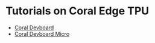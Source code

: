 # Tutorials on Coral Edge TPU

* [Coral Devboard](https://github.com/CampusIoT/tutorial/tree/master/coral-devboard)
* [Coral Devboard Micro](https://github.com/CampusIoT/tutorial/tree/master/coral-devboard-micro)
